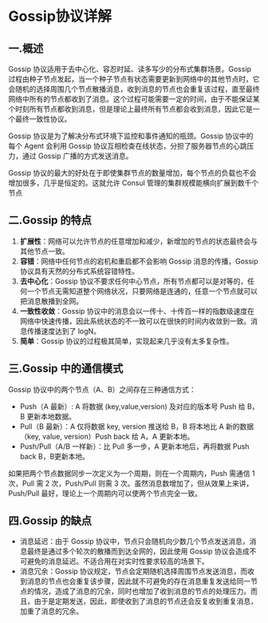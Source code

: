 # Gossip协议详解

## 一.概述

Gossip 协议适用于去中心化、容忍时延、读多写少的分布式集群场景。Gossip 过程由种子节点发起，当一个种子节点有状态需要更新到网络中的其他节点时，它会随机的选择周围几个节点散播消息，收到消息的节点也会重复该过程，直至最终网络中所有的节点都收到了消息。这个过程可能需要一定的时间，由于不能保证某个时刻所有节点都收到消息，但是理论上最终所有节点都会收到消息，因此它是一个最终一致性协议。

Gossip 协议是为了解决分布式环境下监控和事件通知的瓶颈。Gossip 协议中的每个 Agent 会利用 Gossip 协议互相检查在线状态，分担了服务器节点的心跳压力，通过 Gossip 广播的方式发送消息。

Gossip 协议的最大的好处在于即使集群节点的数量增加，每个节点的负载也不会增加很多，几乎是恒定的。这就允许 Consul 管理的集群规模能横向扩展到数千个节点

## 二.Gossip 的特点

1. **扩展性**：网络可以允许节点的任意增加和减少，新增加的节点的状态最终会与其他节点一致。
2. **容错**：网络中任何节点的宕机和重启都不会影响 Gossip 消息的传播，Gossip 协议具有天然的分布式系统容错特性。
3. **去中心化**：Gossip 协议不要求任何中心节点，所有节点都可以是对等的，任何一个节点无需知道整个网络状况，只要网络是连通的，任意一个节点就可以把消息散播到全网。
4. **一致性收敛**：Gossip 协议中的消息会以一传十、十传百一样的指数级速度在网络中快速传播，因此系统状态的不一致可以在很快的时间内收敛到一致。消息传播速度达到了 logN。
5. **简单**：Gossip 协议的过程极其简单，实现起来几乎没有太多复杂性。



## 三.Gossip 中的通信模式

Gossip 协议中的两个节点（A、B）之间存在三种通信方式：

- Push（A 最新）: A 将数据 (key,value,version) 及对应的版本号 Push 给 B，B 更新本地数据。
- Pull（B 最新）：A 仅将数据 key, version 推送给 B，B 将本地比 A 新的数据（key, value, version）Push back 给 A，A 更新本地。
- Push/Pull（A/B 一样新）：比 Pull 多一步，A 更新本地后，再将数据 Push back B，B更新本地。

如果把两个节点数据同步一次定义为一个周期，则在一个周期内，Push 需通信 1 次，Pull 需 2 次，Push/Pull 则需 3 次。虽然消息数增加了，但从效果上来讲，Push/Pull 最好，理论上一个周期内可以使两个节点完全一致。



## 四.Gossip 的缺点

- 消息延迟：由于 Gossip 协议中，节点只会随机向少数几个节点发送消息，消息最终是通过多个轮次的散播而到达全网的，因此使用 Gossip 协议会造成不可避免的消息延迟。不适合用在对实时性要求较高的场景下。
- 消息冗余：Gossip 协议规定，节点会定期随机选择周围节点发送消息，而收到消息的节点也会重复该步骤，因此就不可避免的存在消息重复发送给同一节点的情况，造成了消息的冗余，同时也增加了收到消息的节点的处理压力。而且，由于是定期发送，因此，即使收到了消息的节点还会反复收到重复消息，加重了消息的冗余。
